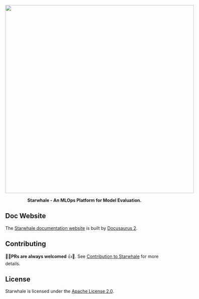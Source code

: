 <div align="center">

<p align="center">
    <img src="https://github.com/star-whale/docs/raw/main/docs/static/img/starwhale.png" width="600" style="max-width: 600px;">
</p>

**Starwhale - An MLOps Platform for Model Evaluation.**
</div>

## Doc Website

The [Starwhale documentation website](https://doc.starwhale.ai) is built by [Docusaurus 2](https://v2.docusaurus.io/).

## Contributing

🌼👏**PRs are always welcomed** 👍🍺. See [Contribution to Starwhale](https://doc.starwhale.ai/docs/community/contribute) for more details.

## License

Starwhale is licensed under the [Apache License 2.0](https://github.com/star-whale/starwhale/blob/main/LICENSE).
